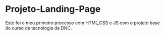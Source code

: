 # Projeto-Landing-Page
Este foi o meu primeiro processo com HTML,CSS e JS com o projeto base do curso de tecnologia da DNC.
